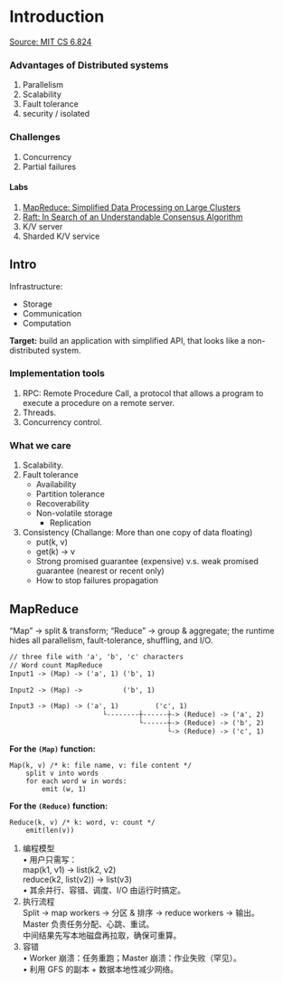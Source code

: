 # Introduction
[Source: MIT CS 6.824](https://www.youtube.com/watch?v=cQP8WApzIQQ&list=PLrw6a1wE39_tb2fErI4-WkMbsvGQk9_UB)


### Advantages of Distributed systems
1. Parallelism
2. Scalability
3. Fault tolerance
4. security / isolated

### Challenges
1. Concurrency
2. Partial failures

#### Labs
1. [MapReduce: Simplified Data Processing on Large Clusters](https://research.google/pubs/archive/33491.pdf)
2. [Raft: In Search of an Understandable Consensus Algorithm](https://raft.github.io/)
3. K/V server
4. Sharded K/V service

## Intro
Infrastructure:  
- Storage  
- Communication  
- Computation  

**Target:** build an application with simplified API, that looks like a non-distributed system.


### Implementation tools
1. RPC: Remote Procedure Call, a protocol that allows a program to execute a procedure on a remote server.
2. Threads.
3. Concurrency control.


### What we care
1. Scalability.
2. Fault tolerance
    - Availability
    - Partition tolerance
    - Recoverability
    - Non-volatile storage
        - Replication
3. Consistency (Challange: More than one copy of data floating)
    - put(k, v)
    - get(k) -> v
    - Strong promised guarantee (expensive) v.s. weak promised guarantee (nearest or recent only)
    - How to stop failures propagation

## MapReduce
“Map” → split & transform; “Reduce” → group & aggregate; the runtime hides all parallelism, fault-tolerance, shuffling, and I/O.


```Markdown
// three file with 'a', 'b', 'c' characters
// Word count MapReduce
Input1 -> (Map) -> ('a', 1) ('b', 1)

Input2 -> (Map) ->          ('b', 1)

Input3 -> (Map) -> ('a', 1)         ('c', 1)
                       └--------┼------┼-> (Reduce) -> ('a', 2)
                                └------┼-> (Reduce) -> ('b', 2)
                                       └-> (Reduce) -> ('c', 1)
```
**For the `(Map)` function:**
```MD
Map(k, v) /* k: file name, v: file content */
    split v into words
    for each word w in words:
        emit (w, 1)
```
**For the `(Reduce)` function:**
```MD
Reduce(k, v) /* k: word, v: count */
    emit(len(v))
```

1. 编程模型  
• 用户只需写：  
map(k1, v1) → list(k2, v2)  
reduce(k2, list(v2)) → list(v3)  
• 其余并行、容错、调度、I/O 由运行时搞定。  
2. 执行流程  
Split → map workers → 分区 & 排序 → reduce workers → 输出。  
Master 负责任务分配、心跳、重试。  
中间结果先写本地磁盘再拉取，确保可重算。  
3. 容错  
• Worker 崩溃：任务重跑；Master 崩溃：作业失败（罕见）。  
• 利用 GFS 的副本 + 数据本地性减少网络。
